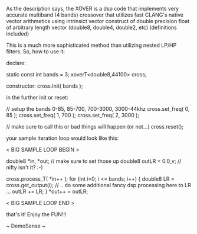 As the description says, the XOVER is a dsp code that implements 
very accurate multiband (4 bands) crossover that utilizes fast 
CLANG's native vector arithmetics using intrinsict vector construct 
of double precision float of arbitrary length vector (double8, double4, double2, etc)
(definitions included)

This is a much more sophisticated method than utilizing nested LP/HP filters.
So, how to use it:

declare:

static const int bands = 3;
xoverT<double8,44100> cross;

constructor:
cross.Init( bands );
 
in the further init or reset:

// setup the bands 0-85, 85-700, 700-3000, 3000-44khz
cross.set_freq( 0, 85 );
cross.set_freq( 1, 700 );
cross.set_freq( 2, 3000 );

// make sure to call this or bad things will happen (or not...)
cross.reset(); 

your sample iteration loop would look like this:

< BIG SAMPLE LOOP BEGIN >

double8 *in, *out; // make sure to set those up
double8 outLR = 0.0_v; // nifty isn't it? :-)

cross.process_T( *in++ );
for (int i=0; i <= bands; i++)
{
     double8 LR = cross.get_output(i);
     // .. do some additional fancy dsp processing here to LR ...
     outLR += LR;
}
*out++ = outLR;

< BIG SAMPLE LOOP END >

that's it!  Enjoy the FUN!!!

~ DemoSense ~
